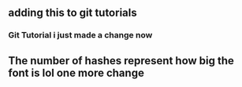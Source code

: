 ## adding this to git tutorials
### Git Tutorial i just made a change now
## The number of hashes represent how big the font  is lol one more change
